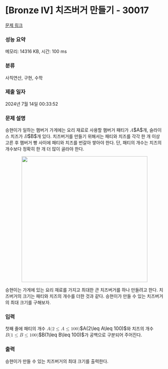 # [Bronze IV] 치즈버거 만들기 - 30017 

[문제 링크](https://www.acmicpc.net/problem/30017) 

### 성능 요약

메모리: 14316 KB, 시간: 100 ms

### 분류

사칙연산, 구현, 수학

### 제출 일자

2024년 7월 14일 00:33:52

### 문제 설명

<p>승현이가 일하는 햄버거 가게에는 요리 재료로 사용할 햄버거 패티가 <mjx-container class="MathJax" jax="CHTML" style="font-size: 109%; position: relative;"><mjx-math class="MJX-TEX" aria-hidden="true"><mjx-mi class="mjx-i"><mjx-c class="mjx-c1D434 TEX-I"></mjx-c></mjx-mi></mjx-math><mjx-assistive-mml unselectable="on" display="inline"><math xmlns="http://www.w3.org/1998/Math/MathML"><mi>A</mi></math></mjx-assistive-mml><span aria-hidden="true" class="no-mathjax mjx-copytext">$A$</span></mjx-container>개, 슬라이스 치즈가 <mjx-container class="MathJax" jax="CHTML" style="font-size: 109%; position: relative;"><mjx-math class="MJX-TEX" aria-hidden="true"><mjx-mi class="mjx-i"><mjx-c class="mjx-c1D435 TEX-I"></mjx-c></mjx-mi></mjx-math><mjx-assistive-mml unselectable="on" display="inline"><math xmlns="http://www.w3.org/1998/Math/MathML"><mi>B</mi></math></mjx-assistive-mml><span aria-hidden="true" class="no-mathjax mjx-copytext">$B$</span></mjx-container>개 있다. 치즈버거를 만들기 위해서는 패티와 치즈를 각각 한 개 이상 고른 후 햄버거 빵 사이에 패티와 치즈를 번갈아 쌓아야 한다. 단, 패티의 개수는 치즈의 개수보다 정확히 한 개 더 많이 골라야 한다.</p>

<p style="text-align:center;"><img alt="" src="" width="400px"></p>

<p>승현이는 가게에 있는 요리 재료를 가지고 최대한 큰 치즈버거를 하나 만들려고 한다. 치즈버거의 크기는 패티와 치즈의 개수를 더한 것과 같다. 승현이가 만들 수 있는 치즈버거의 최대 크기를 구해보자.</p>

### 입력 

 <p>첫째 줄에 패티의 개수 <mjx-container class="MathJax" jax="CHTML" style="font-size: 109%; position: relative;"><mjx-math class="MJX-TEX" aria-hidden="true"><mjx-mi class="mjx-i"><mjx-c class="mjx-c1D434 TEX-I"></mjx-c></mjx-mi><mjx-mo class="mjx-n"><mjx-c class="mjx-c28"></mjx-c></mjx-mo><mjx-mn class="mjx-n"><mjx-c class="mjx-c32"></mjx-c></mjx-mn><mjx-mo class="mjx-n" space="4"><mjx-c class="mjx-c2264"></mjx-c></mjx-mo><mjx-mi class="mjx-i" space="4"><mjx-c class="mjx-c1D434 TEX-I"></mjx-c></mjx-mi><mjx-mo class="mjx-n" space="4"><mjx-c class="mjx-c2264"></mjx-c></mjx-mo><mjx-mn class="mjx-n" space="4"><mjx-c class="mjx-c31"></mjx-c><mjx-c class="mjx-c30"></mjx-c><mjx-c class="mjx-c30"></mjx-c></mjx-mn><mjx-mo class="mjx-n"><mjx-c class="mjx-c29"></mjx-c></mjx-mo></mjx-math><mjx-assistive-mml unselectable="on" display="inline"><math xmlns="http://www.w3.org/1998/Math/MathML"><mi>A</mi><mo stretchy="false">(</mo><mn>2</mn><mo>≤</mo><mi>A</mi><mo>≤</mo><mn>100</mn><mo stretchy="false">)</mo></math></mjx-assistive-mml><span aria-hidden="true" class="no-mathjax mjx-copytext">$A(2\leq A\leq 100)$</span></mjx-container>와 치즈의 개수 <mjx-container class="MathJax" jax="CHTML" style="font-size: 109%; position: relative;"><mjx-math class="MJX-TEX" aria-hidden="true"><mjx-mi class="mjx-i"><mjx-c class="mjx-c1D435 TEX-I"></mjx-c></mjx-mi><mjx-mo class="mjx-n"><mjx-c class="mjx-c28"></mjx-c></mjx-mo><mjx-mn class="mjx-n"><mjx-c class="mjx-c31"></mjx-c></mjx-mn><mjx-mo class="mjx-n" space="4"><mjx-c class="mjx-c2264"></mjx-c></mjx-mo><mjx-mi class="mjx-i" space="4"><mjx-c class="mjx-c1D435 TEX-I"></mjx-c></mjx-mi><mjx-mo class="mjx-n" space="4"><mjx-c class="mjx-c2264"></mjx-c></mjx-mo><mjx-mn class="mjx-n" space="4"><mjx-c class="mjx-c31"></mjx-c><mjx-c class="mjx-c30"></mjx-c><mjx-c class="mjx-c30"></mjx-c></mjx-mn><mjx-mo class="mjx-n"><mjx-c class="mjx-c29"></mjx-c></mjx-mo></mjx-math><mjx-assistive-mml unselectable="on" display="inline"><math xmlns="http://www.w3.org/1998/Math/MathML"><mi>B</mi><mo stretchy="false">(</mo><mn>1</mn><mo>≤</mo><mi>B</mi><mo>≤</mo><mn>100</mn><mo stretchy="false">)</mo></math></mjx-assistive-mml><span aria-hidden="true" class="no-mathjax mjx-copytext">$B(1\leq B\leq 100)$</span></mjx-container>가 공백으로 구분되어 주어진다.</p>

### 출력 

 <p>승현이가 만들 수 있는 치즈버거의 최대 크기를 출력한다.</p>


